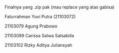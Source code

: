 Finalnya yang .zip pak (mau replace yang atas gabisa)

Faturrahman Yuvi Putra (21103072)

21103079 Agung Prabowo 

21103089 Carissa Salwa Salsabiila

21103102 Rizky Aditya Juliansyah

